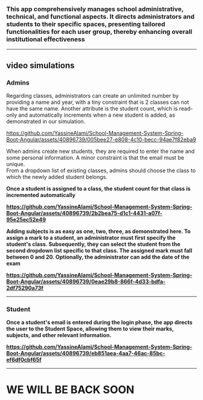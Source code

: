 <h3>This app comprehensively manages school administrative, technical, and functional aspects. It directs administrators and students to their specific spaces, presenting tailored functionalities for each user group, thereby enhancing overall institutional effectiveness </h2>

<hr>

<h2>video simulations</h2>
<h3>Admins</h3>


Regarding classes, administrators can create an unlimited number by providing a name and year, with a tiny constraint that is 2 classes can not have the same name. Another attribute is the student count, which is read-only and automatically increments when a new student is added, as demonstrated in our simulation.

https://github.com/YassineAlami/School-Management-System-Spring-Boot-Angular/assets/40896739/005bee27-e808-4c10-becc-94ae7f82eba9



When admins create new students, they are required to enter the name and some personal information. A minor constraint is that the email must be unique. <br>
From a dropdown list of existing classes, admins should choose the class to which the newly added student belongs. <br>


<b>Once a student is assigned to a class, the student count for that class is incremented automatically <b><br>

  
https://github.com/YassineAlami/School-Management-System-Spring-Boot-Angular/assets/40896739/2b2bea75-d1c1-4431-a07f-95e25ec52e49


Adding subjects is as easy as one, two, three, as demonstrated here. To assign a mark to a student, an administrator must first specify the student's class. Subsequently, they can select the student from the second dropdown list specific to that class. The assigned mark must fall between 0 and 20. Optionally, the administrator can add the date of the exam



https://github.com/YassineAlami/School-Management-System-Spring-Boot-Angular/assets/40896739/0eae29b8-866f-4d33-bdfa-2df75290a73f


<hr>

<h3>Student</h3>

Once a student's email is entered during the login phase, the app directs the user to the Student Space, allowing them to view their marks, subjects, and other relevant information.


https://github.com/YassineAlami/School-Management-System-Spring-Boot-Angular/assets/40896739/eb851aea-4aa7-46ac-85bc-ef6df0cbf65f



<hr>


<div>
  <h1>WE WILL BE BACK SOON</h1>
</div>


